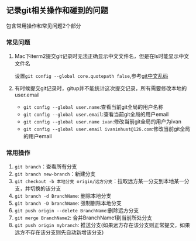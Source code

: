 ## 记录git相关操作和碰到的问题

包含常用操作和常见问题2个部分

### 常见问题

1. Mac下iterm2提交git记录时无法正确显示中文文件名，但是在ls时能显示中文文件名

    设置`git config --global core.quotepath false`,参考[git中文乱码](http://blog.csdn.net/zhanlanmg/article/details/49862779)

1. 有时候提交git记录时，gitup并不能统计这次提交记录，所有需要修改本地的user.email
    
    - `git config --global user.name`:查看当前git全局的用户名称
    - `git config --global user.email`:查看当前git全局的用户email
    - `git config --global user.name ivan`:修改当前git全局的用户为ivan
    - `git config --global user.email ivaninhust@126.com`:修改当前git全局的用户email

### 常用操作

1. `git branch`：查看所有分支 
2. `git branch new-branch`：新建分支
3. `git checkout -b 本地分支 origin/远方分支`：拉取远方某一分支到本地某一分支，并切换的该分支
4. `git branch -d BranchName`: 删除本地分支
5. `git branch -D branchName`: 强制删除本地分支
6. `git push origin --delete BranchName`:删除远方分支
7. `git merge BranchName2`: 合并BranchName1到当前所处分支
8. `git push origin mybranch`: 推送分支(如果远方存在该分支则正常提交，如果远方不存在该分支则先自动新增该分支)